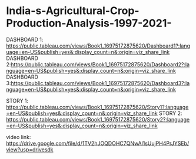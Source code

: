 # India-s-Agricultural-Crop-Production-Analysis-1997-2021-
DASHBOARD 1: https://public.tableau.com/views/Book1_16975172875620/Dashboard1?:language=en-US&publish=yes&:display_count=n&:origin=viz_share_link
DASHBOARD 2:https://public.tableau.com/views/Book1_16975172875620/Dashboard2?:language=en-US&publish=yes&:display_count=n&:origin=viz_share_link
DASHBOARD 3:https://public.tableau.com/views/Book1_16975172875620/Dashboard3?:language=en-US&publish=yes&:display_count=n&:origin=viz_share_link

STORY 1: https://public.tableau.com/views/Book1_16975172875620/Story1?:language=en-US&publish=yes&:display_count=n&:origin=viz_share_link
STORY 2: https://public.tableau.com/views/Book1_16975172875620/Story2?:language=en-US&publish=yes&:display_count=n&:origin=viz_share_link

video link: https://drive.google.com/file/d/1TV2hJOQDOHC7QNwAl1sUujPH4PrJYSEb/view?usp=drivesdk
